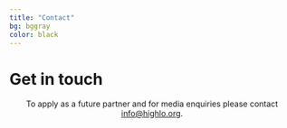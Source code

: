 ```yaml
---
title: "Contact"
bg: bggray
color: black
---
```


# Get in touch

<center>

<p>To apply as a future partner and for media enquiries please contact <a href="mailto:info@highlo.org">info@highlo.org</a>.</p>

</center>
